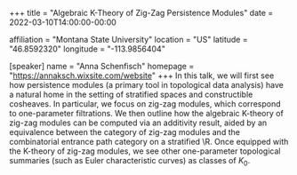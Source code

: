 +++
title = "Algebraic K-Theory of Zig-Zag Persistence Modules"
date = 2022-03-10T14:00:00-00:00

affiliation = "Montana State University"
location = "US"
latitude = "46.8592320"
longitude = "-113.9856404"
 
[speaker]
  name = "Anna Schenfisch"
  homepage = "https://annaksch.wixsite.com/website"
+++
In this talk, we will first see how persistence modules (a primary tool in topological data analysis) have a natural home in the setting of stratified spaces and constructible cosheaves. In particular, we focus on zig-zag modules, which correspond to one-parameter filtrations. We then outline how the algebraic K-theory of zig-zag modules can be computed via an additivity result, aided by an equivalence between the category of zig-zag modules and the combinatorial entrance path category on a stratified \R. Once equipped with the K-theory of zig-zag modules, we see other one-parameter topological summaries (such as Euler characteristic curves) as classes of $K_0$.